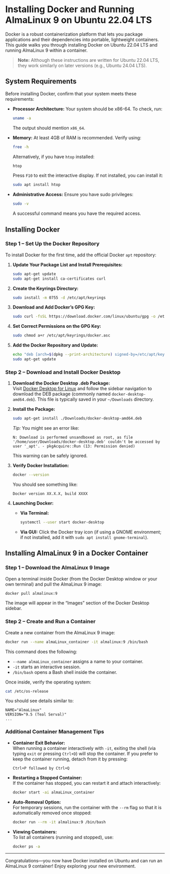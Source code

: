 # Installing Docker and Running AlmaLinux 9 on Ubuntu 22.04 LTS

Docker is a robust containerization platform that lets you package applications and their dependencies into portable, lightweight containers. This guide walks you through installing Docker on Ubuntu 22.04 LTS and running AlmaLinux 9 within a container.

> **Note:** Although these instructions are written for Ubuntu 22.04 LTS, they work similarly on later versions (e.g., Ubuntu 24.04 LTS).

## System Requirements

Before installing Docker, confirm that your system meets these requirements:

- **Processor Architecture:** Your system should be x86-64. To check, run:
  ```bash
  uname -a
  ```
  The output should mention `x86_64`.

- **Memory:** At least 4GB of RAM is recommended. Verify using:
  ```bash
  free -h
  ```
  Alternatively, if you have `htop` installed:
  ```bash
  htop
  ```
  Press `F10` to exit the interactive display. If not installed, you can install it:
  ```bash
  sudo apt install htop
  ```

- **Administrative Access:** Ensure you have sudo privileges:
  ```bash
  sudo -v
  ```
  A successful command means you have the required access.

## Installing Docker

### Step 1 – Set Up the Docker Repository

To install Docker for the first time, add the official Docker `apt` repository:

1. **Update Your Package List and Install Prerequisites:**
   ```bash
   sudo apt-get update
   sudo apt-get install ca-certificates curl
   ```

2. **Create the Keyrings Directory:**
   ```bash
   sudo install -m 0755 -d /etc/apt/keyrings
   ```

3. **Download and Add Docker’s GPG Key:**
   ```bash
   sudo curl -fsSL https://download.docker.com/linux/ubuntu/gpg -o /etc/apt/keyrings/docker.asc
   ```

4. **Set Correct Permissions on the GPG Key:**
   ```bash
   sudo chmod a+r /etc/apt/keyrings/docker.asc
   ```

5. **Add the Docker Repository and Update:**
   ```bash
   echo "deb [arch=$(dpkg --print-architecture) signed-by=/etc/apt/keyrings/docker.asc] https://download.docker.com/linux/ubuntu $(. /etc/os-release && echo "${UBUNTU_CODENAME:-$VERSION_CODENAME}") stable" | sudo tee /etc/apt/sources.list.d/docker.list > /dev/null
   sudo apt-get update
   ```

### Step 2 – Download and Install Docker Desktop

1. **Download the Docker Desktop .deb Package:**  
   Visit [Docker Desktop for Linux](https://docs.docker.com/desktop/install/ubuntu/) and follow the sidebar navigation to download the DEB package (commonly named `docker-desktop-amd64.deb`). This file is typically saved in your `~/Downloads` directory.

2. **Install the Package:**
   ```bash
   sudo apt-get install ./Downloads/docker-desktop-amd64.deb
   ```

   *Tip:* You might see an error like:
   ```
   N: Download is performed unsandboxed as root, as file '/home/user/Downloads/docker-desktop.deb' couldn't be accessed by user '_apt'. - pkgAcquire::Run (13: Permission denied)
   ```
   This warning can be safely ignored.

3. **Verify Docker Installation:**
   ```bash
   docker --version
   ```
   You should see something like:
   ```
   Docker version XX.X.X, build XXXX
   ```

4. **Launching Docker:**
   - **Via Terminal:**
     ```bash
     systemctl --user start docker-desktop
     ```
   - **Via GUI:** Click the Docker tray icon (if using a GNOME environment; if not installed, add it with `sudo apt install gnome-terminal`).

## Installing AlmaLinux 9 in a Docker Container

### Step 1 – Download the AlmaLinux 9 Image

Open a terminal inside Docker (from the Docker Desktop window or your own terminal) and pull the AlmaLinux 9 image:
```bash
docker pull almalinux:9
```
The image will appear in the “Images” section of the Docker Desktop sidebar.

### Step 2 – Create and Run a Container

Create a new container from the AlmaLinux 9 image:
```bash
docker run --name almaLinux_container -it almalinux:9 /bin/bash
```
This command does the following:
- `--name almaLinux_container` assigns a name to your container.
- `-it` starts an interactive session.
- `/bin/bash` opens a Bash shell inside the container.

Once inside, verify the operating system:
```bash
cat /etc/os-release
```
You should see details similar to:
```
NAME="AlmaLinux"
VERSION="9.5 (Teal Serval)"
...
```

### Additional Container Management Tips

- **Container Exit Behavior:**  
  When running a container interactively with `-it`, exiting the shell (via typing `exit` or pressing `Ctrl+D`) will stop the container. If you prefer to keep the container running, detach from it by pressing:
  ```plaintext
  Ctrl+P followed by Ctrl+Q
  ```
  
- **Restarting a Stopped Container:**  
  If the container has stopped, you can restart it and attach interactively:
  ```bash
  docker start -ai almaLinux_container
  ```

- **Auto-Removal Option:**  
  For temporary sessions, run the container with the `--rm` flag so that it is automatically removed once stopped:
  ```bash
  docker run --rm -it almalinux:9 /bin/bash
  ```

- **Viewing Containers:**  
  To list all containers (running and stopped), use:
  ```bash
  docker ps -a
  ```

---

Congratulations—you now have Docker installed on Ubuntu and can run an AlmaLinux 9 container! Enjoy exploring your new environment.
